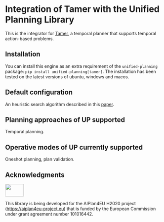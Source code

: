 # Integration of Tamer with the Unified Planning Library
This is the integrator for [Tamer](https://tamer.fbk.eu/), a temporal planner that supports temporal action-based problems.

## Installation
You can install this engine as an extra requirement of the `unified-planning` package: `pip install unified-planning[tamer]`.
The installation has been tested on the latest versions of ubuntu, windows and macos.

## Default configuration
An heuristic search algorithm described in this [paper](https://ojs.aaai.org//index.php/AAAI/article/view/6553).

## Planning approaches of UP supported
Temporal planning.

## Operative modes of UP currently supported
Oneshot planning, plan validation.

## Acknowledgments
<img src="https://www.aiplan4eu-project.eu/wp-content/uploads/2021/07/euflag.png" width="60" height="40">

This library is being developed for the AIPlan4EU H2020 project (https://aiplan4eu-project.eu) that is funded by the European Commission under grant agreement number 101016442.
